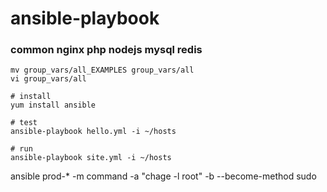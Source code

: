 # ansible-playbook

### common nginx php nodejs mysql redis

```
mv group_vars/all_EXAMPLES group_vars/all
vi group_vars/all
```
```
# install
yum install ansible

# test
ansible-playbook hello.yml -i ~/hosts

# run
ansible-playbook site.yml -i ~/hosts

```

ansible prod-* -m command -a "chage -l root" -b --become-method sudo
